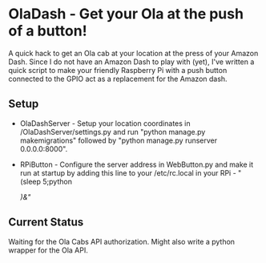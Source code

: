 # OlaDash - Get your Ola at the push of a button!  

A quick hack to get an Ola cab at your location at the press of your Amazon Dash. Since I do not have an Amazon Dash to play with (yet), I've written a quick script to make your friendly Raspberry Pi with a push button connected to the GPIO act as a replacement for the Amazon dash.  

## Setup

* OlaDashServer - Setup your location coordinates in /OlaDashServer/settings.py and run "python manage.py makemigrations" followed by "python manage.py runserver 0.0.0.0:8000". <insert Ola auth process here once you get the API keys>

* RPiButton - Configure the server address in WebButton.py and make it run at startup by adding this line to your /etc/rc.local in your RPi - "(sleep 5;python <Address to WebButton.py>)&"

## Current Status

Waiting for the Ola Cabs API authorization. Might also write a python wrapper for the Ola API.